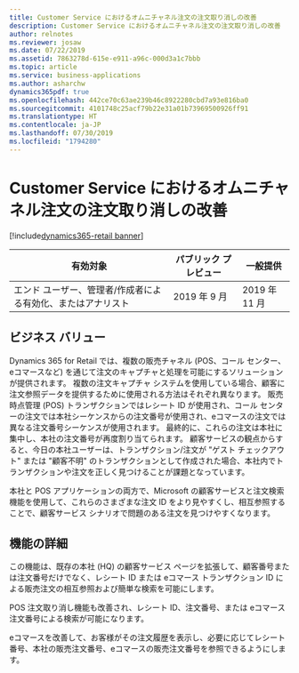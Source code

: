```yaml
---
title: Customer Service におけるオムニチャネル注文の注文取り消しの改善
description: Customer Service におけるオムニチャネル注文の注文取り消しの改善
author: relnotes
ms.reviewer: josaw
ms.date: 07/22/2019
ms.assetid: 7863278d-615e-e911-a96c-000d3a1c7bbb
ms.topic: article
ms.service: business-applications
ms.author: asharchw
dynamics365pdf: true
ms.openlocfilehash: 442ce70c63ae239b46c8922280cbd7a93e816ba0
ms.sourcegitcommit: 4101748c25acf79b22e31a01b73969500926ff91
ms.translationtype: HT
ms.contentlocale: ja-JP
ms.lasthandoff: 07/30/2019
ms.locfileid: "1794280"
---
```

# <a name="improved-order-recall-for-omnichannel-orders-in-customer-service"></a>Customer Service におけるオムニチャネル注文の注文取り消しの改善
[!include[dynamics365-retail banner](../includes/dynamics365-retail.md)]

| 有効対象    |  パブリック プレビュー | 一般提供 | 
| ---------- | ---------- |---------- |
|エンド ユーザー、管理者/作成者による有効化、またはアナリスト|2019 年 9 月| 2019 年 11 月|


## <a name="business-value"></a>ビジネス バリュー
<!-- bv start -->
Dynamics 365 for Retail では、複数の販売チャネル (POS、コール センター、eコマースなど) を通じて注文のキャプチャと処理を可能にするソリューションが提供されます。 複数の注文キャプチャ システムを使用している場合、顧客に注文参照データを提供するために使用される方法はそれぞれ異なります。 販売時点管理 (POS) トランザクションではレシート ID が使用され、コール センターの注文では本社シーケンスからの注文番号が使用され、eコマースの注文では異なる注文番号シーケンスが使用されます。 最終的に、これらの注文は本社に集中し、本社の注文番号が再度割り当てられます。 顧客サービスの観点からすると、今日の本社ユーザーは、トランザクション/注文が "ゲスト チェックアウト" または "顧客不明" のトランザクションとして作成された場合、本社内でトランザクションや注文を正しく見つけることが課題となっています。 

本社と POS アプリケーションの両方で、Microsoft の顧客サービスと注文検索機能を使用して、これらのさまざまな注文 ID をより見やすくし、相互参照することで、顧客サービス シナリオで問題のある注文を見つけやすくなります。
<!-- bv end -->



## <a name="feature-details"></a>機能の詳細
<!--feature detail start -->
この機能は、既存の本社 (HQ) の顧客サービス ページを拡張して、顧客番号または注文番号だけでなく、レシート ID または eコマース トランザクション ID による販売注文の相互参照および簡単な検索を可能にします。

POS 注文取り消し機能も改善され、レシート ID、注文番号、または eコマース注文番号による検索が可能になります。

eコマースを改善して、お客様がその注文履歴を表示し、必要に応じてレシート番号、本社の販売注文番号、eコマースの販売注文番号を参照できるようにします。
<!--feature detail end -->











